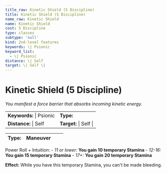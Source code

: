 ```yaml
---
title_raw: Kinetic Shield (5 Discipline)
title: Kinetic Shield (5 Discipline)
name_raw: Kinetic Shield
name: Kinetic Shield
cost: 5 Discipline
type: classes
subtype: 'null'
kind: 2nd-level features
keywords: \| Psionic
keyword_list:
  - \| Psionic
distance: \| Self
target: \| Self \|
---
```


# Kinetic Shield (5 Discipline)

*You manifest a force barrier that absorbs incoming kinetic energy.*

|                          |                        |
| :----------------------- | :--------------------- |
| **Keywords:** \| Psionic | **Type:**              |
| **Distance:** \| Self    | **Target:** \| Self \| |

| **Type:** | Maneuver |     |     |
| --------- | -------- | --- | --- |

Power Roll + Intuition: - *11 or lower:* **You gain 10 temporary Stamina** - *12-16:* **You gain 15 temporary Stamina** - *17+:* **You gain 20 temporary Stamina**

**Effect:** While you have this temporary Stamina, you can't be made bleeding.
